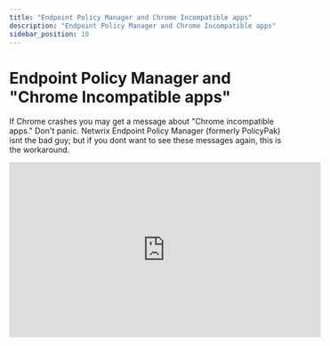 ```yaml
---
title: "Endpoint Policy Manager and Chrome Incompatible apps"
description: "Endpoint Policy Manager and Chrome Incompatible apps"
sidebar_position: 10
---
```


# Endpoint Policy Manager and "Chrome Incompatible apps"

If Chrome crashes you may get a message about "Chrome incompatible apps." Don't panic. Netwrix
Endpoint Policy Manager (formerly PolicyPak) isnt the bad guy; but if you dont want to see these
messages again, this is the workaround.

<iframe width="560" height="315" src="https://www.youtube.com/embed/bTyMHUCFEb4?si=xnj-5vAJbDL0xou2" title="YouTube video player" frameborder="0" allow="accelerometer; autoplay; clipboard-write; encrypted-media; gyroscope; picture-in-picture; web-share" referrerpolicy="strict-origin-when-cross-origin" allowfullscreen></iframe>
